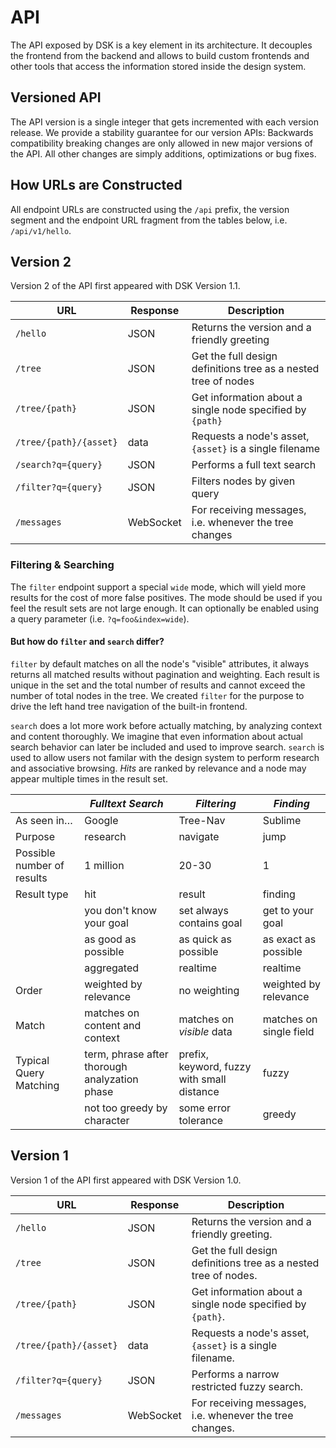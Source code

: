 # API

The API exposed by DSK is a key element in its architecture. It decouples the
frontend from the backend and allows to build custom frontends and other tools
that access the information stored inside the design system.

## Versioned API

The API version is a single integer that gets incremented with each version
release. We provide a stability guarantee for our version APIs: Backwards
compatibility breaking changes are only allowed in new major versions of the
API. All other changes are simply additions, optimizations or bug fixes.

## How URLs are Constructed

All endpoint URLs are constructed using the `/api` prefix, the version segment and
the endpoint URL fragment from the tables below, i.e. `/api/v1/hello`.

## Version 2

Version 2 of the API first appeared with DSK Version 1.1.

| URL                             | Response  | Description                       |
|---------------------------------|-----------|-----------------------------------|
| `/hello`                        | JSON      | Returns the version and a friendly greeting |
| `/tree`                         | JSON      | Get the full design definitions tree as a nested tree of nodes |
| `/tree/{path}`                  | JSON      | Get information about a single node specified by `{path}` |
| `/tree/{path}/{asset}`          | data      | Requests a node's asset, `{asset}` is a single filename |
| `/search?q={query}`             | JSON      | Performs a full text search |
| `/filter?q={query}`             | JSON      | Filters nodes by given query |
| `/messages`                     | WebSocket | For receiving messages, i.e. whenever the tree changes |

### Filtering & Searching

The `filter` endpoint support a special `wide` mode, which
will yield more results for the cost of more false positives. The mode should
be used if you feel the result sets are not large enough. It can optionally be
enabled using a query parameter (i.e. `?q=foo&index=wide`).

#### But how do `filter` and `search` differ? 

`filter` by default matches on all the node's "visible" attributes, it always
returns all matched results without pagination and weighting. Each result is
unique in the set and the total number of results and cannot exceed the number
of total nodes in the tree. We created `filter` for the purpose to drive the
left hand tree navigation of the built-in frontend.

`search` does a lot more work before actually matching, by analyzing context
and content thoroughly. We imagine that even information about actual search
behavior can later be included and used to improve search. `search` is used
to allow users not familar with the design system to perform research and
associative browsing. _Hits_ are ranked by relevance and a node may appear
multiple times in the result set.

|                   | _Fulltext Search_ | _Filtering_ | _Finding_ |
| ----------------- | ----------------- | ----------- | --------- |
| As seen in… | Google | Tree-Nav | Sublime |
| Purpose | research | navigate | jump |
| Possible number of results | 1 million | 20-30 | 1  |
| Result type | hit | result | finding |
| | you don't know your goal | set always contains goal | get to your goal |
| | as good as possible | as quick as possible | as exact as possible |
| | aggregated | realtime | realtime
| Order | weighted by relevance | no weighting | weighted by relevance |
| Match | matches on content and context | matches on _visible_ data | matches on single field | 
| Typical Query Matching | term, phrase after thorough analyzation phase | prefix, keyword, fuzzy with small distance | fuzzy |
| | not too greedy by character | some error tolerance | greedy |

## Version 1

Version 1 of the API first appeared with DSK Version 1.0.

| URL                             | Response  | Description                       |
|---------------------------------|-----------|-----------------------------------|
| `/hello`                        | JSON      | Returns the version and a friendly greeting. |
| `/tree`                         | JSON      | Get the full design definitions tree as a nested tree of nodes. |
| `/tree/{path}`                  | JSON      | Get information about a single node specified by `{path}`. |
| `/tree/{path}/{asset}`          | data      | Requests a node's asset, `{asset}` is a single filename. |
| `/filter?q={query}`             | JSON      | Performs a narrow restricted fuzzy search. |
| `/messages`                     | WebSocket | For receiving messages, i.e. whenever the tree changes. |
